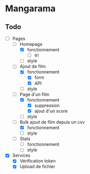 # Mangarama

## Todo

- [ ] Pages
    - [ ] Homepage
        - [x] fonctionnement
            - [ ] tri
        - [ ] style
    - [ ] Ajout de film
        - [x] fonctionnement
            - [x] form
            - [x] API
        - [ ] style
    - [ ] Page d'un film
        - [x] fonctionnement
            - [x] suppression
            - [x] ajout d'un score
        - [ ] style
    - [ ] Bulk ajout de film depuis un csv
        - [x] fonctionnement
        - [ ] style
    - [ ] Stats
        - [ ] fonctionnement
        - [ ] style

- [x] Services
    - [x] Vérification token
    - [x] Upload de fichier